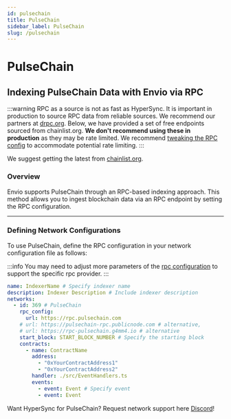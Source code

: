 ```yaml
---
id: pulsechain
title: PulseChain
sidebar_label: PulseChain
slug: /pulsechain
---
```


# PulseChain

## Indexing PulseChain Data with Envio via RPC

:::warning
RPC as a source is not as fast as HyperSync. It is important in production to source RPC data from reliable sources. We recommend our partners at [drpc.org](https://drpc.org). Below, we have provided a set of free endpoints sourced from chainlist.org. **We don't recommend using these in production** as they may be rate limited. We recommend [tweaking the RPC config](./rpc-sync) to accommodate potential rate limiting.
:::

We suggest getting the latest from [chainlist.org](https://chainlist.org).

### Overview

Envio supports PulseChain through an RPC-based indexing approach. This method allows you to ingest blockchain data via an RPC endpoint by setting the RPC configuration.

---

### Defining Network Configurations

To use PulseChain, define the RPC configuration in your network configuration file as follows:

:::info
You may need to adjust more parameters of the [rpc configuration](./rpc-sync) to support the specific rpc provider. 
:::

```yaml
name: IndexerName # Specify indexer name
description: Indexer Description # Include indexer description
networks:
  - id: 369 # PulseChain
    rpc_config:
      url: https://rpc.pulsechain.com 
    # url: https://pulsechain-rpc.publicnode.com # alternative,
    # url: https://rpc-pulsechain.g4mm4.io # alternative
    start_block: START_BLOCK_NUMBER # Specify the starting block
    contracts:
      - name: ContractName
        address:
          - "0xYourContractAddress1"
          - "0xYourContractAddress2"
        handler: ./src/EventHandlers.ts
        events:
          - event: Event # Specify event
          - event: Event
```

Want HyperSync for PulseChain? Request network support here [Discord](https://discord.gg/fztEvj79m3)!
